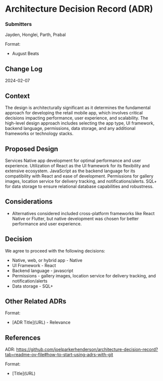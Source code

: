 # Architecture Decision Record (ADR)

### Submitters

Jayden, Honglei, Parth, Prabal

Format:

- August Beats


## Change Log
2024-02-07

## Context

The design is architecturally significant as it determines the fundamental approach 
for developing the retail mobile app, which involves critical decisions impacting 
performance, user experience, and scalability. The high-level design approach includes 
selecting the app type, UI framework, backend language, permissions, data storage, 
and any additional frameworks or technology stacks.


## Proposed Design

Services
Native app development for optimal performance and user experience.
Utilization of React as the UI framework for its flexibility and extensive ecosystem.
JavaScript as the backend language for its compatibility with React and ease of development.
Permissions for gallery images, location service for delivery tracking, and notifications/alerts.
SQL+ for data storage to ensure relational database capabilities and robustness.

## Considerations

- Alternatives considered included cross-platform frameworks like React Native or Flutter, but native development was chosen for better performance and user experience.

## Decision

We agree to proceed with the following decisions:

- Native, web, or hybrid app - Native
- UI Framework - React
- Backend language - javascript
- Permissions - gallery images, location service for delivery tracking, and notification/alerts
- Data storage - SQL+ 

## Other Related ADRs



Format:

- \[ADR Title\]\(URL\) - Relevance


## References

ADR: https://github.com/joelparkerhenderson/architecture-decision-record?tab=readme-ov-file#how-to-start-using-adrs-with-git

Format:

- \[Title\]\(URL\)
